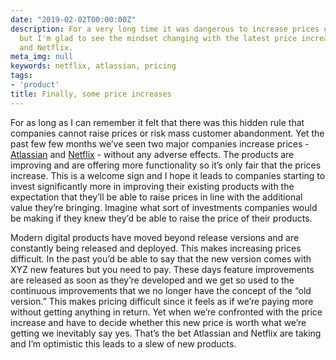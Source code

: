```yaml
---
date: "2019-02-02T00:00:00Z"
description: For a very long time it was dangerous to increase prices on digital goods
  but I'm glad to see the mindset changing with the latest price increases from Atlassian
  and Netflix.
meta_img: null
keywords: netflix, atlassian, pricing
tags:
- 'product'
title: Finally, some price increases
---
```


For as long as I can remember it felt that there was this hidden rule that companies cannot raise prices or risk mass customer abandonment. Yet the past few few months we’ve seen two major companies increase prices - [Atlassian](https://www.isostech.com/blogs/atlassian/price-increase-sandwich/) and [Netflix](https://bgr.com/2019/01/15/netflix-price-increase-2019-standard-basic-premium/) - without any adverse effects. The products are improving and are offering more functionality so it’s only fair that the prices increase. This is a welcome sign and I hope it leads to companies starting to invest significantly more in improving their existing products with the expectation that they’ll be able to raise prices in line with the additional value they’re bringing. Imagine what sort of investments companies would be making if they knew they’d be able to raise the price of their products.

Modern digital products have moved beyond release versions and are constantly being released and deployed. This makes increasing prices difficult. In the past you’d be able to say that the new version comes with XYZ new features but you need to pay. These days feature improvements are released as soon as they’re developed and we get so used to the continuous improvements that we no longer have the concept of the “old version.” This makes pricing difficult since it feels as if we’re paying more without getting anything in return. Yet when we’re confronted with the price increase and have to decide whether this new price is worth what we’re getting we inevitably say yes. That’s the bet Atlassian and Netflix are taking and I’m optimistic this leads to a slew of new products.
